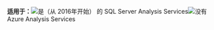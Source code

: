 **适用于：**![是](media/yes.png)（从 2016年开始） 的 SQL Server Analysis Services![没有](media/no.png)Azure Analysis Services